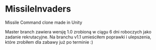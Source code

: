 # MissileInvaders
Missile Command clone made in Unity

Master branch zawiera wersję 1.0 zrobioną w ciągu 6 dni roboczych jako zadanie rekrutacyjne.
Na branchu v1.1 umieściłem poprawki i ulepszenia, które zrobiłem dla zabawy już po terminie :)
